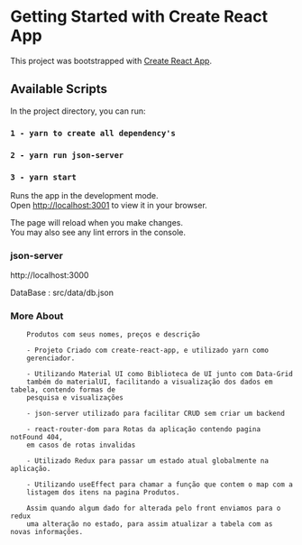 # Getting Started with Create React App

This project was bootstrapped with [Create React App](https://github.com/facebook/create-react-app).

## Available Scripts

In the project directory, you can run:

### `1 - yarn to create all dependency's`

### `2 - yarn run json-server`

### `3 - yarn start`

Runs the app in the development mode.\
Open [http://localhost:3001](http://localhost:3001) to view it in your browser.

The page will reload when you make changes.\
You may also see any lint errors in the console.

### json-server

http://localhost:3000

DataBase : src/data/db.json

### More About

        Produtos com seus nomes, preços e descrição

        - Projeto Criado com create-react-app, e utilizado yarn como
        gerenciador.

        - Utilizando Material UI como Biblioteca de UI junto com Data-Grid
        também do materialUI, facilitando a visualização dos dados em tabela, contendo formas de
        pesquisa e visualizações

        - json-server utilizado para facilitar CRUD sem criar um backend

        - react-router-dom para Rotas da aplicação contendo pagina notFound 404,
        em casos de rotas invalidas

        - Utilizado Redux para passar um estado atual globalmente na aplicação.

        - Utilizando useEffect para chamar a função que contem o map com a
        listagem dos itens na pagina Produtos.

        Assim quando algum dado for alterada pelo front enviamos para o redux
        uma alteração no estado, para assim atualizar a tabela com as novas informações.
